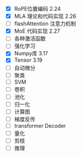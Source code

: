 - [x] RoPE位置编码 2.24
- [x] MLA 理论和代码实现 2.26
- [ ] flashAttention 注意力机制
- [x] MoE 代码实现 2.27
- [ ] 各种激活函数
- [ ] 强化学习
- [x] Numpy库 3.17
- [x] Tensor 3.19
- [ ] 自动微分
- [ ] 聚类
- [ ] SVM
- [ ] 卷积
- [ ] 池化
- [ ] 归一化
- [ ] 计算图
- [ ] 梯度反传
- [ ] transformer Decoder
- [ ] 量化
- [ ] 剪枝
- [ ] 推理